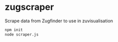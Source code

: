 # zugscraper
Scrape data from Zugfinder to use in zuvisualisation
```bash
npm init
node scraper.js
```
